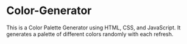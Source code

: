 # Color-Generator
 This is a Color Palette Generator using HTML, CSS, and JavaScript. It generates a palette of different colors randomly with each refresh.
